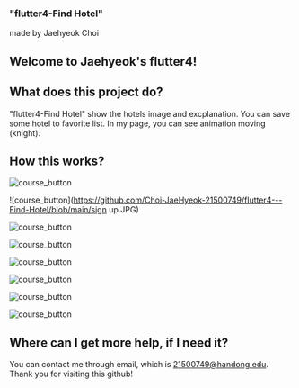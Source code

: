 ### "flutter4-Find Hotel"
made by Jaehyeok Choi

## Welcome to Jaehyeok's flutter4!

## What does this project do?
"flutter4-Find Hotel" show the hotels image and excplanation. You can save some hotel to favorite list.
In my page, you can see animation moving (knight).


## How this works?
![course_button](https://github.com/Choi-JaeHyeok-21500749/flutter4---Find-Hotel/blob/main/login.JPG)

![course_button](https://github.com/Choi-JaeHyeok-21500749/flutter4---Find-Hotel/blob/main/sign up.JPG)

![course_button](https://github.com/Choi-JaeHyeok-21500749/flutter4---Find-Hotel/blob/main/home.JPG)

![course_button](https://github.com/Choi-JaeHyeok-21500749/flutter4---Find-Hotel/blob/main/home%20detail.JPG)

![course_button](https://github.com/Choi-JaeHyeok-21500749/flutter4---Find-Hotel/blob/main/favorite.JPG)

![course_button](https://github.com/Choi-JaeHyeok-21500749/flutter4---Find-Hotel/blob/main/search1.JPG)

![course_button](https://github.com/Choi-JaeHyeok-21500749/flutter4---Find-Hotel/blob/main/search2.JPG)

![course_button](https://github.com/Choi-JaeHyeok-21500749/flutter4---Find-Hotel/blob/main/my%20page.JPG)


## Where can I get more help, if I need it?

You can contact me through email, which is 21500749@handong.edu.
Thank you for visiting this github!



